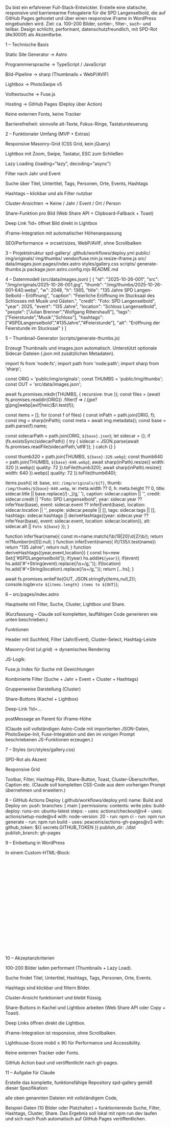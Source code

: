 Du bist ein erfahrener Full-Stack-Entwickler.
Erstelle eine statische, responsive und barrierearme Fotogalerie für die SPD Langenselbold, die auf GitHub Pages gehostet und über einen responsive iFrame in WordPress eingebunden wird.
Ziel: ca. 100–200 Bilder, sortier-, filter-, such- und teilbar.
Design schlicht, performant, datenschutzfreundlich, mit SPD-Rot (#e3000f) als Akzentfarbe.

1 – Technische Basis

Static Site Generator → Astro

Programmiersprache → TypeScript / JavaScript

Bild-Pipeline → sharp (Thumbnails + WebP/AVIF)

Lightbox → PhotoSwipe v5

Volltextsuche → Fuse.js

Hosting → GitHub Pages (Deploy über Action)

Keine externen Fonts, keine Tracker

Barrierefreiheit: sinnvolle alt-Texte, Fokus-Ringe, Tastatursteuerung

2 – Funktionaler Umfang (MVP + Extras)

Responsive Masonry-Grid (CSS Grid, kein jQuery)

Lightbox mit Zoom, Swipe, Tastatur, ESC zum Schließen

Lazy Loading (loading="lazy", decoding="async")

Filter nach Jahr und Event

Suche über Titel, Untertitel, Tags, Personen, Orte, Events, Hashtags

Hashtags – klickbar und als Filter nutzbar

Cluster-Ansichten → Keine / Jahr / Event / Ort / Person

Share-Funktion pro Bild (Web Share API + Clipboard-Fallback + Toast)

Deep Link ?id=<bild-id> öffnet Bild direkt in Lightbox

iFrame-Integration mit automatischer Höhenanpassung

SEO/Performance → srcset/sizes, WebP/AVIF, ohne Scrollbalken

3 – Projektstruktur
spd-gallery/
  .github/workflows/deploy.yml
  public/
    img/originals/
    img/thumbs/
    vendor/fuse.min.js
    resize-iframe.js
  src/
    data/images.json
    pages/index.astro
    styles/gallery.css
  scripts/
    generate-thumbs.js
  package.json
  astro.config.mjs
  README.md

4 – Datenmodell (src/data/images.json)
[
  {
    "id": "2025-10-26-001",
    "src": "/img/originals/2025-10-26-001.jpg",
    "thumb": "/img/thumbs/2025-10-26-001-640.webp",
    "w": 2048,
    "h": 1365,
    "title": "135 Jahre SPD Langen-Selbold – Eröffnung",
    "caption": "Feierliche Eröffnung im Stucksaal des Schlosses mit Musik und Gästen.",
    "credit": "Foto: SPD Langenselbold",
    "year": 2025,
    "event": "135 Jahre",
    "location": "Schloss Langenselbold",
    "people": ["Julian Brenner","Wolfgang Rittershauß"],
    "tags": ["Feierstunde","Musik","Schloss"],
    "hashtags": ["#SPDLangenselbold","#135Jahre","#Feierstunde"],
    "alt": "Eröffnung der Feierstunde im Stucksaal"
  }
]

5 – Thumbnail-Generator (scripts/generate-thumbs.js)

Erzeugt Thumbnails und images.json automatisch.
Unterstützt optionale Sidecar-Dateien (.json mit zusätzlichen Metadaten).

import fs from 'node:fs';
import path from 'node:path';
import sharp from 'sharp';

const ORIG = 'public/img/originals';
const THUMBS = 'public/img/thumbs';
const OUT = 'src/data/images.json';

await fs.promises.mkdir(THUMBS, { recursive: true });
const files = (await fs.promises.readdir(ORIG))
  .filter(f => /\.(jpe?g|png|webp|avif|heic)$/i.test(f));

const items = [];
for (const f of files) {
  const inPath = path.join(ORIG, f);
  const img = sharp(inPath);
  const meta = await img.metadata();
  const base = path.parse(f).name;

  const sidecarPath = path.join(ORIG, `${base}.json`);
  let sidecar = {};
  if (fs.existsSync(sidecarPath)) {
    try { sidecar = JSON.parse(await fs.promises.readFile(sidecarPath,'utf8')); } catch {}
  }

  const thumb320 = path.join(THUMBS, `${base}-320.webp`);
  const thumb640 = path.join(THUMBS, `${base}-640.webp`);
  await sharp(inPath).resize({ width: 320 }).webp({ quality: 72 }).toFile(thumb320);
  await sharp(inPath).resize({ width: 640 }).webp({ quality: 72 }).toFile(thumb640);

  items.push({
    id: base,
    src: `/img/originals/${f}`,
    thumb: `/img/thumbs/${base}-640.webp`,
    w: meta.width ?? 0,
    h: meta.height ?? 0,
    title: sidecar.title || base.replace(/[-_]/g,' '),
    caption: sidecar.caption || '',
    credit: sidecar.credit || "Foto: SPD Langenselbold",
    year: sidecar.year ?? inferYear(base),
    event: sidecar.event ?? inferEvent(base),
    location: sidecar.location || '',
    people: sidecar.people || [],
    tags: sidecar.tags || [],
    hashtags: sidecar.hashtags || deriveHashtags({year: sidecar.year ?? inferYear(base), event: sidecar.event, location: sidecar.location}),
    alt: sidecar.alt || `Foto ${base}`
  });
}

function inferYear(name){ const m=name.match(/\b(19|20)\d{2}\b/); return m?Number(m[0]):null; }
function inferEvent(name){ if(/135/i.test(name)) return "135 Jahre"; return null; }
function deriveHashtags({year,event,location}) {
  const hs=new Set(['#SPDLangenselbold']);
  if(year) hs.add(`#${year}`);
  if(event) hs.add('#'+String(event).replace(/\s+/g,''));
  if(location) hs.add('#'+String(location).replace(/\s+/g,''));
  return [...hs];
}

await fs.promises.writeFile(OUT, JSON.stringify(items,null,2));
console.log(`Wrote ${items.length} items to ${OUT}`);

6 – src/pages/index.astro

Hauptseite mit Filter, Suche, Cluster, Lightbox und Share.

(Kurzfassung – Claude soll kompletten, lauffähigen Code generieren wie unten beschrieben.)

Funktionen

Header mit Suchfeld, Filter (Jahr/Event), Cluster-Select, Hashtag-Leiste

Masonry-Grid (ul.grid) → dynamisches Rendering

JS-Logik:

Fuse.js Index für Suche mit Gewichtungen

Kombinierte Filter (Suche + Jahr + Event + Cluster + Hashtags)

Gruppenweise Darstellung (Cluster)

Share-Buttons (Kachel + Lightbox)

Deep-Link ?id=…

postMessage an Parent für iFrame-Höhe

(Claude soll vollständigen Astro-Code mit importierten JSON-Daten, PhotoSwipe-Init, Fuse-Integration und den im vorigen Prompt beschriebenen JS-Funktionen erzeugen.)

7 – Styles (src/styles/gallery.css)

SPD-Rot als Akzent

Responsive Grid

Toolbar, Filter, Hashtag-Pills, Share-Button, Toast, Cluster-Überschriften, Caption etc.
(Claude soll kompletten CSS-Code aus dem vorherigen Prompt übernehmen und erweitern.)

8 – GitHub Actions Deploy (.github/workflows/deploy.yml)
name: Build and Deploy
on:
  push:
    branches: [ main ]
permissions:
  contents: write
jobs:
  build-deploy:
    runs-on: ubuntu-latest
    steps:
      - uses: actions/checkout@v4
      - uses: actions/setup-node@v4
        with:
          node-version: 20
      - run: npm ci
      - run: npm run generate
      - run: npm run build
      - uses: peaceiris/actions-gh-pages@v3
        with:
          github_token: ${{ secrets.GITHUB_TOKEN }}
          publish_dir: ./dist
          publish_branch: gh-pages

9 – Einbettung in WordPress

In einem Custom-HTML-Block:

<iframe id="spd-gallery" src="https://<USER>.github.io/spd-gallery/"
        style="width:100%;border:0;aspect-ratio:16/9" loading="lazy"></iframe>
<script>
  window.addEventListener("message", e => {
    if (e?.data?.type === "spd-gallery-height")
      document.getElementById("spd-gallery").style.height = e.data.value + "px";
  });
</script>

10 – Akzeptanzkriterien

100–200 Bilder laden performant (Thumbnails + Lazy Load).

Suche findet Titel, Untertitel, Hashtags, Tags, Personen, Orte, Events.

Hashtags sind klickbar und filtern Bilder.

Cluster-Ansicht funktioniert und bleibt flüssig.

Share-Buttons in Kachel und Lightbox arbeiten (Web Share API oder Copy + Toast).

Deep Links öffnen direkt die Lightbox.

iFrame-Integration ist responsive, ohne Scrollbalken.

Lighthouse-Score mobil ≥ 90 für Performance und Accessibility.

Keine externen Tracker oder Fonts.

GitHub Action baut und veröffentlicht nach gh-pages.

11 – Aufgabe für Claude

Erstelle das komplette, funktionsfähige Repository spd-gallery gemäß dieser Spezifikation:

alle oben genannten Dateien mit vollständigem Code,

Beispiel-Daten (10 Bilder oder Platzhalter) + funktionierende Suche, Filter, Hashtags, Cluster, Share.
Das Ergebnis soll lokal mit npm run dev laufen und sich nach Push automatisch auf GitHub Pages veröffentlichen.